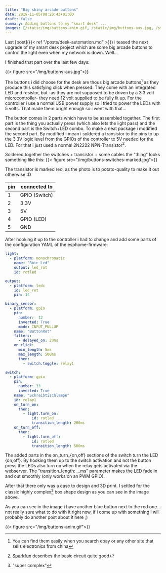 ```yaml
---
title: "Big shiny arcade buttons"
date: 2019-11-05T08:20:43+01:00
draft: false
summary: Adding buttons to my "smart desk" ...
images: [/static/img/buttons-anim.gif, /static/img/buttons-aus.jpg, /static/img/buttons-switches-marked.jpg]
---
```

Last [post]({{< ref "/posts/desk-automation.md" >}}) i teased the next upgrade of my smart desk project which are some big arcade buttons to control the light even when my network is down. Well...

I finished that part over the last few days:

{{< figure src="/img/buttons-aus.jpg">}}

The buttons i did choose for the desk are thous big arcade buttons[^1] as they produce this satisfying click when pressed. They come with an integrated LED and resistor, but -as they are not supposed to be driven by a 3.3 volt microcontroller- they need 12 volt supplied to be fully lit up. For the controller i use a normal USB power supply so i tried to power the LEDs with 5 volts.  That made them bright enough so i went with that...

The button comes in 2 parts which have to be assembled together. The first part is the thing you actually press (which also lets the light pass) and the second part is the Switch+LED combo. To make a neat package i modified the second part. By modified i mean i soldered a transistor to the pins to up the 3.3V logic level from the GPIOs of the controller to 5V needed for the LED. For that i just used a normal 2N2222 NPN-Transistor[^2].

Soldered together the switches + transistor + some cables the "thing" looks something like this:
{{< figure src="/img/buttons-switches-marked.jpg">}}

The transistor is marked red, as the photo is to potato-quality to make it out otherwise :D

| pin       | connected to
| -----------|------
|  1 | GPIO (Switch)
|  2 | 3.3V
|  3 | 5V
|  4 | GPIO (LED)
|  5 | GND

After hooking it up to the controller i had to change and add some parts of the configuration YAML of the esphome-firmware:
```yaml
light:
  - platform: monochromatic
    name: "Rote Led"
    output: led_rot
    id: rotled

output:
  - platform: ledc
    id: led_rot
    pin: 14

binary_sensor:
  - platform: gpio
    pin:
      number:  12
      inverted: True
      mode: INPUT_PULLUP
    name: "ButtonRot"
    filters:
      - delayed_on: 20ms
    on_click:
      min_length: 5ms
      max_length: 500ms
      then:
        - switch.toggle: relay1

switch:
  - platform: gpio
    pin: 
      number: 33
      inverted: True
    name: "Schreibtischlampe"
    id: relay1
    on_turn_on:
      then:
        - light.turn_on:
            id: rotled
            transition_length: 200ms
    on_turn_off:
      then:
        - light.turn_off:
            id: rotled
            transition_length: 500ms
```

The added parts in the on\_turn\_{on,off} sections of the switch turn the LED {on,off}.
By hooking them up to the switch activation and not the button press the LEDs also turn on when the relay gets activated via the webserver.
The "transition_length: ...ms" parameter makes the LED fade in and out smoothly (only works on an PWM GPIO).

After that there only was a case to design and 3D print. I settled for the classic highly complex[^3] box shape design as you can see in the image above.

As you can see in the image i have another blue button next to the red one... not really sure what to do with it right now, if i come up with something i will probably do another post about it here ;)


{{< figure src="/img/buttons-anim.gif">}}

[^1]: You can find them easily when you search ebay or any other site that sells electronics from china
[^2]: [Sparkfun](https://learn.sparkfun.com/tutorials/transistors/applications-i-switches) describes the basic circuit quite good
[^3]: "super complex"
